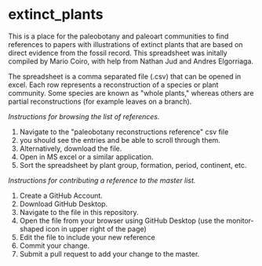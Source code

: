 # extinct_plants
This is a place for the paleobotany and paleoart communities to find references to papers with illustrations of extinct plants that are based on direct evidence from the fossil record. This spreadsheet was initally compiled by Mario Coiro, with help from Nathan Jud and Andres Elgorriaga.

The spreadsheet is a comma separated file (.csv) that can be opened in excel.
Each row represents a reconstruction of a species or plant community. 
Some species are known as "whole plants," whereas others are partial reconstructions (for example leaves on a branch).


*Instructions for browsing the list of references.*
1) Navigate to the "paleobotany reconstructions reference" csv file
2) you should see the entries and be able to scroll through them.
3) Alternatively, download the file.
4) Open in MS excel or a similar application.
5) Sort the spreadsheet by plant group, formation, period, continent, etc.

*Instructions for contributing a reference to the master list.*
1) Create a GitHub Account.
2) Download GitHub Desktop.
3) Navigate to the file in this repository. 
4) Open the file from your browser using GitHub Desktop (use the monitor-shaped icon in upper right of the page)
5) Edit the file to include your new reference
6) Commit your change.
7) Submit a pull request to add your change to the master.

